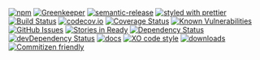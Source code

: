 [![npm](https://img.shields.io/npm/v/keytar-auth-provider.svg)](https://www.npmjs.com/package/keytar-auth-provider)
[![Greenkeeper](https://badges.greenkeeper.io/arlac77/keytar-auth-provider.svg)](https://greenkeeper.io/)
[![semantic-release](https://img.shields.io/badge/%20%20%F0%9F%93%A6%F0%9F%9A%80-semantic--release-e10079.svg)](https://github.com/arlac77/keytar-auth-provider)
[![styled with prettier](https://img.shields.io/badge/styled_with-prettier-ff69b4.svg)](https://github.com/prettier/prettier)
[![Build Status](https://secure.travis-ci.org/arlac77/keytar-auth-provider.png)](http://travis-ci.org/arlac77/keytar-auth-provider)
[![codecov.io](http://codecov.io/github/arlac77/keytar-auth-provider/coverage.svg?branch=master)](http://codecov.io/github/arlac77/keytar-auth-provider?branch=master)
[![Coverage Status](https://coveralls.io/repos/arlac77/keytar-auth-provider/badge.svg)](https://coveralls.io/r/arlac77/keytar-auth-provider)
[![Known Vulnerabilities](https://snyk.io/test/github/arlac77/keytar-auth-provider/badge.svg)](https://snyk.io/test/github/arlac77/keytar-auth-provider)
[![GitHub Issues](https://img.shields.io/github/issues/arlac77/keytar-auth-provider.svg?style=flat-square)](https://github.com/arlac77/keytar-auth-provider/issues)
[![Stories in Ready](https://badge.waffle.io/arlac77/keytar-auth-provider.svg?label=ready&title=Ready)](http://waffle.io/arlac77/keytar-auth-provider)
[![Dependency Status](https://david-dm.org/arlac77/keytar-auth-provider.svg)](https://david-dm.org/arlac77/keytar-auth-provider)
[![devDependency Status](https://david-dm.org/arlac77/keytar-auth-provider/dev-status.svg)](https://david-dm.org/arlac77/keytar-auth-provider#info=devDependencies)
[![docs](http://inch-ci.org/github/arlac77/keytar-auth-provider.svg?branch=master)](http://inch-ci.org/github/arlac77/keytar-auth-provider)
[![XO code style](https://img.shields.io/badge/code_style-XO-5ed9c7.svg)](https://github.com/sindresorhus/xo)
[![downloads](http://img.shields.io/npm/dm/keytar-auth-provider.svg?style=flat-square)](https://npmjs.org/package/keytar-auth-provider)
[![Commitizen friendly](https://img.shields.io/badge/commitizen-friendly-brightgreen.svg)](http://commitizen.github.io/cz-cli/)
